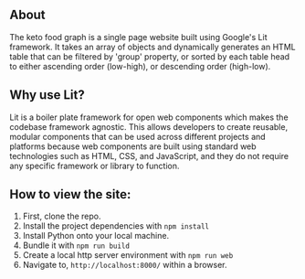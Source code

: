 ## About

The keto food graph is a single page website built using Google's Lit framework. It takes an array of objects and dynamically generates an HTML table that can be filtered by 'group' property, or sorted by each table head to either ascending order (low-high), or descending order (high-low).

## Why use Lit?

Lit is a boiler plate framework for open web components which makes the codebase framework agnostic. This allows developers to create reusable, modular components that can be used across different projects and platforms because web components are built using standard web technologies such as HTML, CSS, and JavaScript, and they do not require any specific framework or library to function.

## How to view the site:

1. First, clone the repo.
2. Install the project dependencies with ```npm install```
3. Install Python onto your local machine.
4. Bundle it with ```npm run build```
5. Create a local http server environment with ```npm run web```
6. Navigate to, ```http://localhost:8000/``` within a browser.
